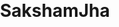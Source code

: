 # SakshamJha
<!DOCTYPE html>
<html lang="en">
<head>
    <meta charset="UTF-8">
    <meta name="viewport" content="width=device-width, initial-scale=1.0">
    <title>Next Page</title>
    <style>
        /* Reset some default styles */
body, h1, h2, p {
    margin: 0;
    padding: 0;
}

/* Apply styles to the header */
header {
    background-color: #333;
    color: #fff;
    text-align: center;
    padding: 20px;
}

/* Style the navigation menu */
nav {
    background-color: #555;
    color: #fff;
    text-align: center;
    padding: 10px;
}

/* Style the container */
.container {
    max-width: 800px;
    margin: 0 auto;
    padding: 20px;
}

/* Style the footer */
.footer {
    background-color: #333;
    color: #fff;
    text-align: center;
    padding: 10px;
}

/* Style links in the footer */
.footer a {
    color: #fff;
    text-decoration: none;
    margin: 0 5px;
}

    </style>
</head>
<body>
    <header>
        <h1>Welcome to the Next Page</h1>
    </header>
    
    <nav>
        <!-- Your navigation menu here -->
    </nav>
    
    <div class="container">
        <h2>Thoughts Are : -</h2>
        
        <!-- You can add more content here as needed -->
    </div>
    
    <footer>
        <div class="footer">
            <a href="#" id="link1">Link</a> | <a href="#">Privacy Policy</a> | <a href="#">Help</a>
        </div>   
    </footer>

    <script>
        // JavaScript code to handle a click event on the "Link" element
        document.getElementById("link1").addEventListener("click", function() {
            alert("You clicked the Link!");
        });
    </script>
</body>
</html>
